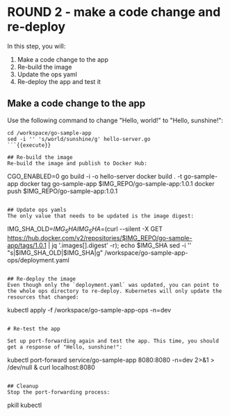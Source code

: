 # ROUND 2 - make a code change and re-deploy

In this step, you will:
1. Make a code change to the app
2. Re-build the image
3. Update the ops yaml
4. Re-deploy the app and test it

## Make a code change to the app
Use the following command to change "Hello, world!" to "Hello, sunshine!":
```
cd /workspace/go-sample-app
sed -i '' 's/world/sunshine/g' hello-server.go
```{{execute}}

## Re-build the image
Re-build the image and publish to Docker Hub:

```
CGO_ENABLED=0 go build -i -o hello-server
docker build . -t go-sample-app
docker tag go-sample-app $IMG_REPO/go-sample-app:1.0.1
docker push $IMG_REPO/go-sample-app:1.0.1
```{{execute}}

## Update ops yamls
The only value that needs to be updated is the image digest:
```
IMG_SHA_OLD=$IMG_SHA
IMG_SHA=$(curl --silent -X GET https://hub.docker.com/v2/repositories/$IMG_REPO/go-sample-app/tags/1.0.1 | jq '.images[].digest' -r); echo $IMG_SHA
sed -i '' "s|$IMG_SHA_OLD|$IMG_SHA|g" /workspace/go-sample-app-ops/deployment.yaml
```{{execute}}

## Re-deploy the image
Even though only the `deployment.yaml` was updated, you can point to the whole ops directory to re-deploy. Kubernetes will only update the resources that changed:

```
kubectl apply -f /workspace/go-sample-app-ops -n=dev
```{{execute}}

# Re-test the app

Set up port-forwarding again and test the app. This time, you should get a response of "Hello, sunshine!":
```
kubectl port-forward service/go-sample-app 8080:8080 -n=dev 2>&1 > /dev/null &
curl localhost:8080
```{{execute}}

## Cleanup
Stop the port-forwarding process:
```
pkill kubectl
```{{execute}}